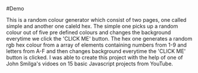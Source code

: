 #Demo

This is a random colour generator which consist of two pages, one called simple and another one caleld hex. The simple one picks up a random colour out of five pre defined colours and changes the background everytime we click the 'CLICK ME' button. The hex one generates a random rgb hex colour from a array of elements containing numbers from 1-9 and letters from A-F and then changes background everytime the 'CLICK ME' button is clicked. I was able to create this project with the help of one of John Smilga's vidoes on 15 basic Javascript projects from YouTube.

